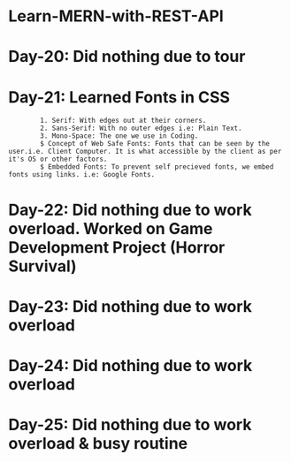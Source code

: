 # Learn-MERN-with-REST-API


# Day-20: Did nothing due to tour

# Day-21: Learned Fonts in CSS
            1. Serif: With edges out at their corners.
            2. Sans-Serif: With no outer edges i.e: Plain Text.
            3. Mono-Space: The one we use in Coding.
            $ Concept of Web Safe Fonts: Fonts that can be seen by the user.i.e. Client Computer. It is what accessible by the client as per it's OS or other factors.
            $ Embedded Fonts: To prevent self precieved fonts, we embed fonts using links. i.e: Google Fonts.

# Day-22: Did nothing due to work overload. Worked on Game Development Project (Horror Survival)

# Day-23: Did nothing due to work overload
# Day-24: Did nothing due to work overload
# Day-25: Did nothing due to work overload & busy routine